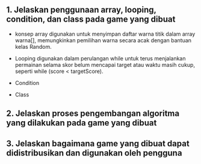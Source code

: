## 1. Jelaskan penggunaan array, looping, condition, dan class pada game yang dibuat
- konsep array digunakan untuk menyimpan daftar warna titik dalam array warna[], memungkinkan pemilihan warna secara acak dengan bantuan kelas Random.
- Looping digunakan dalam perulangan while untuk terus menjalankan permainan selama skor belum mencapai target atau waktu masih cukup, seperti while (score < targetScore).
- Condition
  
- Class
## 2. Jelaskan proses pengembangan algoritma yang dilakukan pada game yang dibuat
## 3. Jelaskan bagaimana game yang dibuat dapat didistribusikan dan digunakan oleh pengguna
